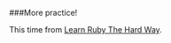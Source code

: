 ###More practice! 

This time from [Learn Ruby The Hard Way](http://ruby.learncodethehardway.org/). 